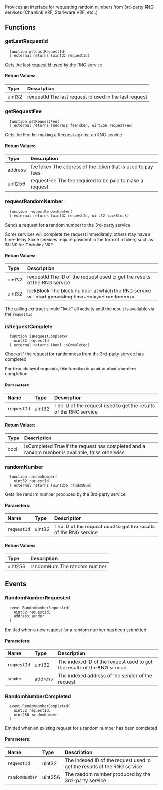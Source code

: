 Provides an interface for requesting random numbers from 3rd-party RNG services (Chainlink VRF, Starkware VDF, etc..)




## Functions
### getLastRequestId
```solidity
  function getLastRequestId(
  ) external returns (uint32 requestId)
```
Gets the last request id used by the RNG service



#### Return Values:
| Type          | Description                                                                  |
| :------------ | :--------------------------------------------------------------------------- |
| uint32 | requestId The last request id used in the last request
### getRequestFee
```solidity
  function getRequestFee(
  ) external returns (address feeToken, uint256 requestFee)
```
Gets the Fee for making a Request against an RNG service



#### Return Values:
| Type          | Description                                                                  |
| :------------ | :--------------------------------------------------------------------------- |
| address | feeToken The address of the token that is used to pay fees
| uint256 | requestFee The fee required to be paid to make a request
### requestRandomNumber
```solidity
  function requestRandomNumber(
  ) external returns (uint32 requestId, uint32 lockBlock)
```
Sends a request for a random number to the 3rd-party service

Some services will complete the request immediately, others may have a time-delay
Some services require payment in the form of a token, such as $LINK for Chainlink VRF


#### Return Values:
| Type          | Description                                                                  |
| :------------ | :--------------------------------------------------------------------------- |
| uint32 | requestId The ID of the request used to get the results of the RNG service
| uint32 | lockBlock The block number at which the RNG service will start generating time-delayed randomness.
The calling contract should "lock" all activity until the result is available via the `requestId`
### isRequestComplete
```solidity
  function isRequestComplete(
    uint32 requestId
  ) external returns (bool isCompleted)
```
Checks if the request for randomness from the 3rd-party service has completed

For time-delayed requests, this function is used to check/confirm completion

#### Parameters:
| Name | Type | Description                                                          |
| :--- | :--- | :------------------------------------------------------------------- |
|`requestId` | uint32 | The ID of the request used to get the results of the RNG service

#### Return Values:
| Type          | Description                                                                  |
| :------------ | :--------------------------------------------------------------------------- |
| bool | isCompleted True if the request has completed and a random number is available, false otherwise
### randomNumber
```solidity
  function randomNumber(
    uint32 requestId
  ) external returns (uint256 randomNum)
```
Gets the random number produced by the 3rd-party service


#### Parameters:
| Name | Type | Description                                                          |
| :--- | :--- | :------------------------------------------------------------------- |
|`requestId` | uint32 | The ID of the request used to get the results of the RNG service

#### Return Values:
| Type          | Description                                                                  |
| :------------ | :--------------------------------------------------------------------------- |
| uint256 | randomNum The random number
## Events
### RandomNumberRequested
```solidity
  event RandomNumberRequested(
    uint32 requestId,
    address sender
  )
```
Emitted when a new request for a random number has been submitted


#### Parameters:
| Name                           | Type          | Description                                    |
| :----------------------------- | :------------ | :--------------------------------------------- |
|`requestId`| uint32 | The indexed ID of the request used to get the results of the RNG service
|`sender`| address | The indexed address of the sender of the request
### RandomNumberCompleted
```solidity
  event RandomNumberCompleted(
    uint32 requestId,
    uint256 randomNumber
  )
```
Emitted when an existing request for a random number has been completed


#### Parameters:
| Name                           | Type          | Description                                    |
| :----------------------------- | :------------ | :--------------------------------------------- |
|`requestId`| uint32 | The indexed ID of the request used to get the results of the RNG service
|`randomNumber`| uint256 | The random number produced by the 3rd-party service
